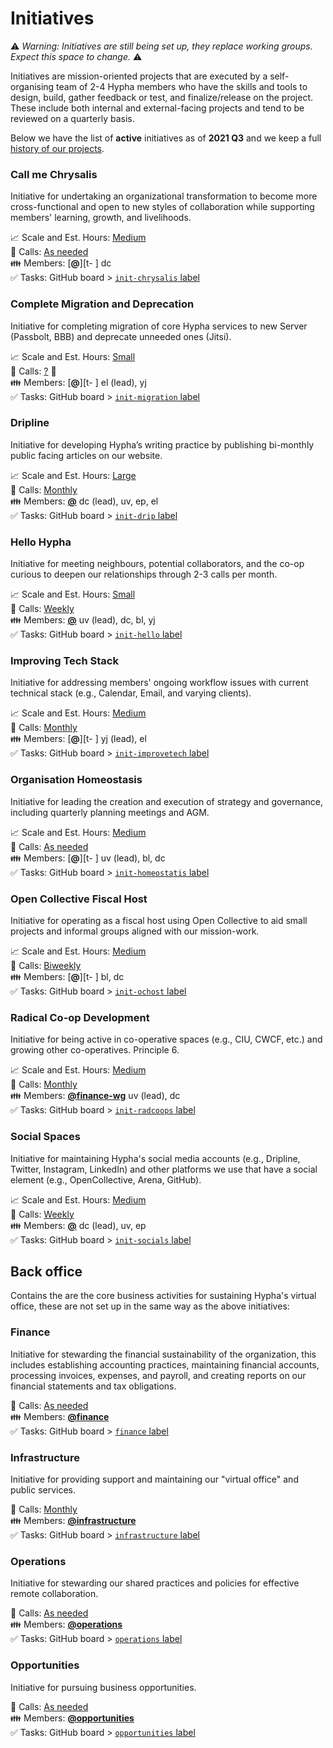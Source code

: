 # Initiatives

⚠️ _Warning: Initiatives are still being set up, they replace working groups. Expect this space to change._ ⚠️

Initiatives are mission-oriented projects that are executed by a self-organising team of 2-4 Hypha members who have the skills and tools to design, build, gather feedback or test, and finalize/release on the project. These include both internal and external-facing projects and tend to be reviewed on a quarterly basis. 

Below we have the list of **active** initiatives as of **2021 Q3** and we keep a full [history of our projects][projects].

### Call me Chrysalis

Initiative for undertaking an organizational transformation to become more cross-functional and open to new styles of collaboration while supporting  members' learning, growth, and livelihoods.

📈 Scale and Est. Hours: [Medium][hours]  
📅 Calls: [As needed][calendar]  
👪 Members: [**@**][t- ]  dc   
✅ Tasks: GitHub board > [`init-chrysalis` label][l-chrysalis]  

### Complete Migration and Deprecation

Initiative for completing migration of core Hypha services to new Server (Passbolt, BBB) and deprecate unneeded ones (Jitsi).

📈 Scale and Est. Hours: [Small][hours]  
📅 Calls: [?][calendar] 📝  
👪 Members: [**@**][t- ]  el (lead), yj   
✅ Tasks: GitHub board > [`init-migration` label][l-migration]  

### Dripline

Initiative for developing Hypha’s writing practice by publishing bi-monthly public facing articles on our website.

📈 Scale and Est. Hours: [Large][hours]  
📅 Calls: [Monthly][calendar]   
👪 Members: [**@**][t-fin] dc (lead), uv, ep, el   
✅ Tasks: GitHub board > [`init-drip` label][l-drip]  

### Hello Hypha

Initiative for meeting neighbours, potential collaborators, and the co-op curious to deepen our relationships through 2-3 calls per month.

📈 Scale and Est. Hours: [Small][hours]  
📅 Calls: [Weekly][calendar]   
👪 Members: [**@**][t-fin]  uv (lead), dc, bl, yj  
✅ Tasks: GitHub board > [`init-hello` label][l-hello] 

### Improving Tech Stack

Initiative for addressing members' ongoing workflow issues with current technical stack (e.g., Calendar, Email, and varying clients).

📈 Scale and Est. Hours: [Medium][hours]  
📅 Calls: [Monthly][calendar]  
👪 Members: [**@**][t- ] yj (lead), el   
✅ Tasks: GitHub board > [`init-improvetech` label][l-improvetech]  

### Organisation Homeostasis

Initiative for leading the creation and execution of strategy and governance, including quarterly planning meetings and AGM.

📈 Scale and Est. Hours: [Medium][hours]  
📅 Calls: [As needed][calendar]  
👪 Members: [**@**][t- ] uv (lead), bl, dc  
✅ Tasks: GitHub board > [`init-homeostatis` label][l-homeostatis]  

### Open Collective Fiscal Host

Initiative for operating as a fiscal host using Open Collective to aid small projects and informal groups aligned with our mission-work. 

📈 Scale and Est. Hours: [Medium][hours]  
📅 Calls: [Biweekly][calendar]  
👪 Members: [**@**][t- ] bl, dc   
✅ Tasks: GitHub board > [`init-ochost` label][l-ochost]  

### Radical Co-op Development

Initiative for being active in co-operative spaces (e.g., CIU, CWCF, etc.) and growing other co-operatives. Principle 6. 

📈 Scale and Est. Hours: [Medium][hours]  
📅 Calls: [Monthly][calendar]   
👪 Members: [**@finance-wg**][t-fin]  uv (lead), dc  
✅ Tasks: GitHub board > [`init-radcoops` label][l-radcoops] 

### Social Spaces

Initiative for maintaining Hypha's social media accounts (e.g., Dripline, Twitter, Instagram, LinkedIn) and other platforms we use that have a social element (e.g., OpenCollective, Arena, GitHub).

📈 Scale and Est. Hours: [Medium][hours]  
📅 Calls: [Weekly][calendar]   
👪 Members: [**@**][t-fin]  dc (lead), uv, ep   
✅ Tasks: GitHub board > [`init-socials` label][l-socials] 


## Back office 

Contains the are the core business activities for sustaining Hypha's virtual office, these are not set up in the same way as the above initiatives:

### Finance

Initiative for stewarding the financial sustainability of the organization, this includes establishing accounting practices, maintaining financial accounts, processing invoices, expenses, and payroll, and creating reports on our financial statements and tax obligations.

📅 Calls: [As needed][calendar]   
👪 Members: [**@finance**][t-fin]  
✅ Tasks: GitHub board > [`finance` label][l-fin]  

### Infrastructure

Initiative for providing support and maintaining our "virtual office" and public services.

📅 Calls: [Monthly][calendar]   
👪 Members: [**@infrastructure**][t-inf]  
✅ Tasks: GitHub board > [`infrastructure` label][l-inf]  

### Operations

Initiative for stewarding our shared practices and policies for effective remote collaboration.

📅 Calls: [As needed][calendar]  
👪 Members: [**@operations**][t-ops]  
✅ Tasks: GitHub board > [`operations` label][l-ops] 

### Opportunities

Initiative for pursuing business opportunities.

📅 Calls: [As needed][calendar]  
👪 Members: [**@opportunities**][t-biz]  
✅ Tasks: GitHub board > [`opportunities` label][l-opp]  
 

<!-- Links: Important -->
[calendar]: https://link.hypha.coop/calendar
[projects]: https://link.hypha.coop/projects
[hours]: https://link.hypha.coop/hours

<!-- Links: Labels -->
[l-fin]: https://github.com/orgs/hyphacoop/projects/2?card_filter_query=label:"finance"
[l-opp]: https://github.com/orgs/hyphacoop/projects/2?card_filter_query=label:"opportunities"
[l-inf]: https://github.com/orgs/hyphacoop/projects/2?card_filter_query=label:"infrastructure"
[l-ops]: https://github.com/orgs/hyphacoop/projects/2?card_filter_query=label:"operations"
[l-chrysalis]: https://github.com/orgs/hyphacoop/projects/2?card_filter_query=label:"init-chrysalis"
[l-migration]: https://github.com/orgs/hyphacoop/projects/2?card_filter_query=label:"init-migration"
[l-drip ]: https://github.com/orgs/hyphacoop/projects/2?card_filter_query=label:"init-drip"
[l-hello]: https://github.com/orgs/hyphacoop/projects/2?card_filter_query=label:"init-hello"
[l-improvetech]: https://github.com/orgs/hyphacoop/projects/2?card_filter_query=label:"init-improvetech"
[l-homeostatis]: https://github.com/orgs/hyphacoop/projects/2?card_filter_query=label:"init-homeostatis"
[l-ochost]: https://github.com/orgs/hyphacoop/projects/2?card_filter_query=label:"init-ochost"
[l-radcoops]: https://github.com/orgs/hyphacoop/projects/2?card_filter_query=label:"init-radcoops"
[l-socials]: https://github.com/orgs/hyphacoop/projects/2?card_filter_query=label:"init-socials"

[t-biz]: https://github.com/orgs/hyphacoop/teams/business-planning-wg/members
[t-fin]: https://github.com/orgs/hyphacoop/teams/finance-wg/members
[t-gov]: https://github.com/orgs/hyphacoop/teams/governance-wg/members 
[t-ops]: https://github.com/orgs/hyphacoop/teams/operations-wg/members
[t-inf]: https://github.com/orgs/hyphacoop/teams/infrastructure-wg/members
